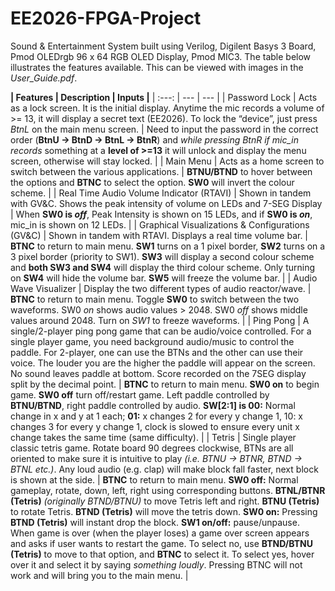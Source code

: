 # EE2026-FPGA-Project

Sound & Entertainment System built using Verilog, Digilent Basys 3 Board, Pmod OLEDrgb 96 x 64 RGB OLED Display, Pmod MIC3. 
The table below illustrates the features available. This can be viewed with images in the *User_Guide.pdf*.

**| Features | Description | Inputs |**
| :---: | --- | --- |
| Password Lock | Acts as a lock screen. It is the initial display. Anytime the mic records a volume of >= 13, it will display a secret text (EE2026). To lock the “device”, just press *BtnL* on the main menu screen. | Need to input the password in the correct order (**BtnU → BtnD → BtnL → BtnR**) and *while pressing BtnR if mic_in records* something at a **level of >=13** it will unlock and display the menu screen, otherwise will stay locked. |
| Main Menu | Acts as a home screen to switch between the various applications. | **BTNU/BTND** to hover between the options and **BTNC** to select the option. **SW0** will invert the colour scheme. |
| Real Time Audio Volume Indicator (RTAVI) |  Shown in tandem with GV&C. Shows the peak intensity of volume on LEDs and 7-SEG Display | When **SW0 is *off***, Peak Intensity is shown on 15 LEDs, and if **SW0 is *on***, mic_in is shown on 12 LEDs. |
| Graphical Visualizations & Configurations (GV&C) | Shown in tandem with RTAVI. Displays a real time volume bar. | **BTNC** to return to main menu. **SW1** turns on a 1 pixel border, **SW2** turns on a 3 pixel border (priority to SW1). **SW3** will display a second colour scheme and **both SW3 and SW4** will display the third colour scheme. Only turning on **SW4** will hide the volume bar. **SW5** will freeze the volume bar. |
| Audio Wave Visualizer | Display the two different types of audio reactor/wave. | **BTNC** to return to main menu. Toggle **SW0** to switch between the two waveforms. SW0 *on* shows audio values > 2048. SW0 *off* shows middle values around 2048. Turn on *SW1* to freeze waveforms. |
| Ping Pong | A single/2-player ping pong game that can be audio/voice controlled. For a single player game, you need background audio/music to control the paddle. For 2-player, one can use the BTNs and the other can use their voice. The louder you are the higher the paddle will appear on the screen. No sound leaves paddle at bottom. Score recorded on the 7SEG display split by the decimal point. | **BTNC** to return to main menu. **SW0 on** to begin game. **SW0 off** turn off/restart game. Left paddle controlled by **BTNU/BTND**, right paddle controlled by audio. **SW[2:1] is 00:** Normal change in x and y at 1 each; **01:** x changes 2 for every y change 1, 10: x changes 3 for every y change 1, clock is slowed to ensure every unit x change takes the same time (same difficulty). |
| Tetris | Single player classic tetris game. Rotate board 90 degrees clockwise, BTNs are all oriented to make sure it is intuitive to play *(i.e. BTNU → BTNR, BTND → BTNL etc.)*. Any loud audio (e.g. clap) will make block fall faster, next block is shown at the side. | **BTNC** to return to main menu. **SW0 off:** Normal gameplay, rotate, down, left, right using corresponding buttons. **BTNL/BTNR (Tetris)** *(originally BTND/BTNU)* to move Tetris left and right. **BTNU (Tetris)** to rotate Tetris. **BTND (Tetris)** will move the tetris down. **SW0 on:** Pressing **BTND (Tetris)** will instant drop the block. **SW1 on/off:** pause/unpause. When game is over (when the player loses) a game over screen appears and asks if user wants to restart the game. To select no, use **BTND/BTNU (Tetris)** to move to that option, and **BTNC** to select it. To select yes, hover over it and select it by saying *something loudly*. Pressing BTNC will not work and will bring you to the main menu. |

